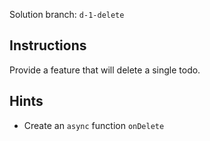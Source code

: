 Solution branch: `d-1-delete`

## Instructions

Provide a feature that will delete a single todo.

## Hints

- Create an `async` function `onDelete`
